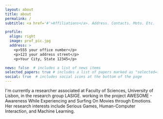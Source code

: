 ```yaml
---
layout: about
title: about
permalink: /
subtitle: <a href='#'>Affiliations</a>. Address. Contacts. Moto. Etc.

profile:
  align: right
  image: prof_pic.jpg
  address: >
    <p>555 your office number</p>
    <p>123 your address street</p>
    <p>Your City, State 12345</p>

news: false  # includes a list of news items
selected_papers: true # includes a list of papers marked as "selected={true}"
social: true  # includes social icons at the bottom of the page
---
```



I'm currently a researcher associated at Faculty of Sciences, University of Lisbon, in the research group LASIGE. working in the project AWESOME - Awareness While Experiencing and Surfing On Movies through Emotions.  Her research interests include Serious Games, Human-Computer Interaction, and Machine Learning.
 

